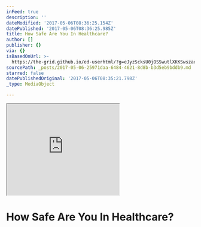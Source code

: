 ```yaml
---
inFeed: true
description: ''
dateModified: '2017-05-06T08:36:25.154Z'
datePublished: '2017-05-06T08:36:25.985Z'
title: How Safe Are You In Healthcare?
author: []
publisher: {}
via: {}
isBasedOnUrl: >-
  https://the-grid.github.io/ed-userhtml/?g=eJyzScksU0jOSSwutlXKKSwszaxSUgCRupkptkrZqa6Gfp5Kdjb6QFV2NsXJRZkFJQrFRcm2ShklJQXFVvr6ILV6OamJKSBGVWqxXnJ-rn5WsX5BTml6Zl6xfmpuUipYTi-rGGQQxAw7AMs1Kps
sourcePath: _posts/2017-05-06-25971daa-6484-4621-8d8b-b3d5eb9bddb9.md
starred: false
datePublishedOriginal: '2017-05-06T08:35:21.798Z'
_type: MediaObject

---
```

<iframe src="https://the-grid.github.io/ed-userhtml/?g=eJyzScksU0jOSSwutlXKKSwszaxSUgCRupkptkrZqa6Gfp5Kdjb6QFV2NsXJRZkFJQrFRcm2ShklJQXFVvr6ILV6OamJKSBGVWqxXnJ-rn5WsX5BTml6Zl6xfmpuUipYTi-rGGQQxAw7AMs1Kps" height="244" style=""></iframe>

# How Safe Are You In Healthcare?